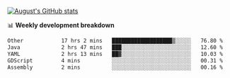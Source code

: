 
[![August's GitHub stats](https://github-readme-stats.vercel.app/api?username=zou-weidong&show_icons=true&theme=radical)](https://github.com/zou-weidong)


📊 **Weekly development breakdown**
<!--START_SECTION:waka-->

```txt
Other            17 hrs 2 mins   ███████████████████▒░░░░░   76.80 %
Java             2 hrs 47 mins   ███░░░░░░░░░░░░░░░░░░░░░░   12.60 %
YAML             2 hrs 13 mins   ██▓░░░░░░░░░░░░░░░░░░░░░░   10.03 %
GDScript         4 mins          ░░░░░░░░░░░░░░░░░░░░░░░░░   00.31 %
Assembly         2 mins          ░░░░░░░░░░░░░░░░░░░░░░░░░   00.16 %
```

<!--END_SECTION:waka-->
